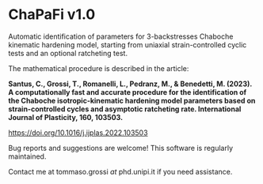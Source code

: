 # ChaPaFi v1.0

Automatic identification of parameters for 3-backstresses Chaboche kinematic hardening model, starting from uniaxial strain-controlled cyclic tests and an optional ratcheting test.

The mathematical procedure is described in the article:

**Santus, C., Grossi, T., Romanelli, L., Pedranz, M., & Benedetti, M. (2023). A computationally fast and accurate procedure for the identification of the Chaboche isotropic-kinematic hardening model parameters based on strain-controlled cycles and asymptotic ratcheting rate. International Journal of Plasticity, 160, 103503.**

https://doi.org/10.1016/j.ijplas.2022.103503

Bug reports and suggestions are welcome! This software is regularly maintained.

Contact me at tommaso.grossi _at_ phd.unipi.it if you need assistance.
